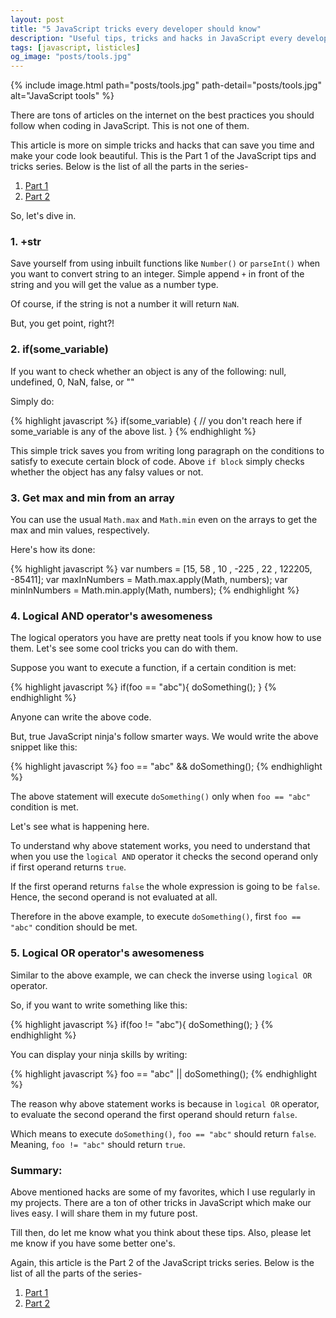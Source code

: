 ```yaml
---
layout: post
title: "5 JavaScript tricks every developer should know"
description: "Useful tips, tricks and hacks in JavaScript every developer should know about. Truthy values in JavaScript. Logical operators in JavaScript."
tags: [javascript, listicles]
og_image: "posts/tools.jpg"
---
```


{% include image.html path="posts/tools.jpg" path-detail="posts/tools.jpg" alt="JavaScript tools" %}

There are tons of articles on the internet on the best practices you should follow when coding in JavaScript. This is not one of them.

This article is more on simple tricks and hacks that can save you time and make your code look beautiful. This is the Part 1 of the JavaScript tips and tricks series. Below is the list of all the parts in the series-

1. [Part 1](http://ngninja.com/posts/javascript-tricks)
2. [Part 2](http://ngninja.com/posts/javascript-tips-tricks-part-2)

So, let's dive in.

### 1. +str
Save yourself from using inbuilt functions like `Number()` or `parseInt()` when you want to convert string to an integer. Simple append `+` in front of the string and you will get the value as a number type. 

Of course, if the string is not a number it will return `NaN`.

But, you get point, right?!

### 2. if(some_variable) 
If you want to check whether an object is any of the following:
null, undefined, 0, NaN, false, or ""

Simply do:

{% highlight javascript %}
if(some_variable) {
  // you don't reach here if some_variable is any of the above list.
}
{% endhighlight %}

This simple trick saves you from writing long paragraph on the conditions to satisfy to execute certain block of code. Above `if block` simply checks whether the object has any falsy values or not.

### 3. Get max and min from an array
You can use the usual `Math.max` and `Math.min` even on the arrays to get the max and min values, respectively.

Here's how its done:

{% highlight javascript %}
var  numbers = [15, 58 , 10 , -225 , 22 , 122205, -85411]; 
var maxInNumbers = Math.max.apply(Math, numbers); 
var minInNumbers = Math.min.apply(Math, numbers);
{% endhighlight %}

### 4. Logical AND operator's awesomeness
The logical operators you have are pretty neat tools if you know how to use them. Let's see some cool tricks you can do with them.

Suppose you want to execute a function, if a certain condition is met:

{% highlight javascript %}
if(foo == "abc"){
  doSomething();
}
{% endhighlight %}

Anyone can write the above code.

But, true JavaScript ninja's follow smarter ways. We would write the above snippet like this:

{% highlight javascript %}
foo == "abc" && doSomething();
{% endhighlight %}

The above statement will execute `doSomething()` only when `foo == "abc"` condition is met.

Let's see what is happening here.

To understand why above statement works, you need to understand that when you use the `logical AND` operator it checks the second operand only if first operand returns `true`. 

If the first operand returns `false` the whole expression is going to be `false`. Hence, the second operand is not evaluated at all.

Therefore in the above example, to execute `doSomething()`, first `foo == "abc"` condition should be met. 

### 5. Logical OR operator's awesomeness
Similar to the above example, we can check the inverse using `logical OR` operator.

So, if you want to write something like this:

{% highlight javascript %}
if(foo != "abc"){
  doSomething();
}
{% endhighlight %}

You can display your ninja skills by writing:

{% highlight javascript %}
foo == "abc" || doSomething();
{% endhighlight %}

The reason why above statement works is because in `logical OR` operator, to evaluate the second operand the first operand should return `false`.

Which means to execute `doSomething()`, `foo == "abc"` should return `false`. Meaning, `foo != "abc"` should return `true`.

### Summary:
Above mentioned hacks are some of my favorites, which I use regularly in my projects. There are a ton of other tricks in JavaScript which make our lives easy. I will share them in my future post. 

Till then, do let me know what you think about these tips. Also, please let me know if you have some better one's.

Again, this article is the Part 2 of the JavaScript tricks series. Below is the list of all the parts of the series-

1. [Part 1](http://ngninja.com/posts/javascript-tricks)
2. [Part 2](http://ngninja.com/posts/javascript-tips-tricks-part-2)
